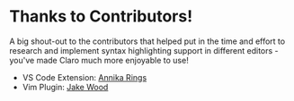 # Thanks to Contributors!

A big shout-out to the contributors that helped put in the time and effort to research and implement syntax highlighting
support in different editors - you've made Claro much more enjoyable to use! 

- VS Code Extension: [Annika Rings](https://github.com/AR2202)
- Vim Plugin: [Jake Wood](https://github.com/jzwood)